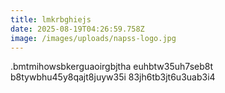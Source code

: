 ```yaml
---
title: lmkrbghiejs
date: 2025-08-19T04:26:59.758Z
image: /images/uploads/napss-logo.jpg
---
```

.﻿bmtmihowsbkerguaoirgbjtha euhbtw35uh7seb8t b8tywbhu45y8qajt8juyw35i 83jh6tb3jt6u3uab3i4